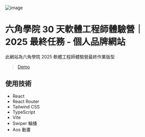![image](https://github.com/user-attachments/assets/87abbfb6-0395-41ee-99d2-e3e2addb46b5)
# 六角學院 30 天軟體工程師體驗營｜2025 最終任務 - 個人品牌網站

此網站為六角學院 2025 軟體工程師體驗營最終作業版型

> [Demo](https://kumashow.github.io/react-blog-training/)

## 使用技術

* React
* React Router
* Tailwind CSS
* TypeScript
* Vite
* Swiper 輪播
* Aos 動畫
